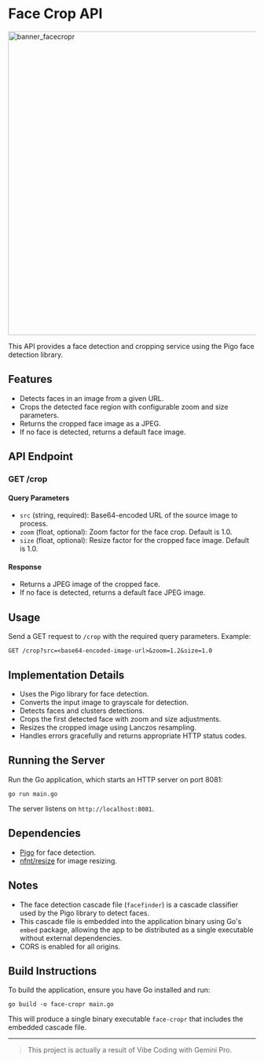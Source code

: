 # Face Crop API
<img width="617" alt="banner_facecropr" src="https://github.com/user-attachments/assets/4a797c51-2ebd-43e8-ae64-1b5a53774efa" />

This API provides a face detection and cropping service using the Pigo face detection library.

## Features

- Detects faces in an image from a given URL.
- Crops the detected face region with configurable zoom and size parameters.
- Returns the cropped face image as a JPEG.
- If no face is detected, returns a default face image.

## API Endpoint

### GET /crop

#### Query Parameters

- `src` (string, required): Base64-encoded URL of the source image to process.
- `zoom` (float, optional): Zoom factor for the face crop. Default is 1.0.
- `size` (float, optional): Resize factor for the cropped face image. Default is 1.0.

#### Response

- Returns a JPEG image of the cropped face.
- If no face is detected, returns a default face JPEG image.

## Usage

Send a GET request to `/crop` with the required query parameters. Example:

```
GET /crop?src=<base64-encoded-image-url>&zoom=1.2&size=1.0
```

## Implementation Details

- Uses the Pigo library for face detection.
- Converts the input image to grayscale for detection.
- Detects faces and clusters detections.
- Crops the first detected face with zoom and size adjustments.
- Resizes the cropped image using Lanczos resampling.
- Handles errors gracefully and returns appropriate HTTP status codes.

## Running the Server

Run the Go application, which starts an HTTP server on port 8081:

```
go run main.go
```

The server listens on `http://localhost:8081`.

## Dependencies

- [Pigo](https://github.com/esimov/pigo) for face detection.
- [nfnt/resize](https://github.com/nfnt/resize) for image resizing.

## Notes

- The face detection cascade file (`facefinder`) is a cascade classifier used by the Pigo library to detect faces.
- This cascade file is embedded into the application binary using Go's `embed` package, allowing the app to be distributed as a single executable without external dependencies.
- CORS is enabled for all origins.

## Build Instructions

To build the application, ensure you have Go installed and run:

```
go build -o face-cropr main.go
```

This will produce a single binary executable `face-cropr` that includes the embedded cascade file.

---

> This project is actually a result of Vibe Coding with Gemini Pro.
